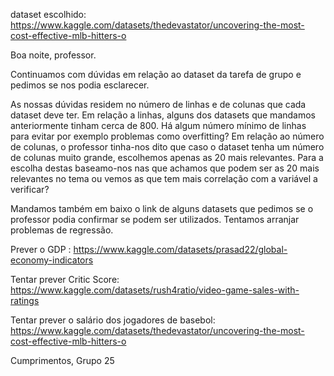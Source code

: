 
dataset escolhido: https://www.kaggle.com/datasets/thedevastator/uncovering-the-most-cost-effective-mlb-hitters-o 


Boa noite, professor.

Continuamos com dúvidas em relação ao dataset da tarefa de grupo e pedimos se nos podia esclarecer.

As nossas dúvidas residem no número de linhas e de colunas que cada dataset deve ter.
Em relação a linhas, alguns dos datasets que mandamos anteriormente tinham cerca de 800. Há algum número mínimo de linhas para evitar por exemplo problemas como overfitting?
Em relação ao número de colunas, o professor tinha-nos dito que caso o dataset tenha um número de colunas muito grande, escolhemos apenas as 20 mais relevantes.
Para a escolha destas baseamo-nos nas que achamos que podem ser as 20 mais relevantes no tema ou vemos as que tem mais correlação com a variável a verificar?

Mandamos também em baixo o link de alguns datasets que pedimos se o professor podia confirmar se podem ser utilizados.
Tentamos arranjar problemas de regressão.

Prever o GDP :
 https://www.kaggle.com/datasets/prasad22/global-economy-indicators

Tentar prever Critic Score:
https://www.kaggle.com/datasets/rush4ratio/video-game-sales-with-ratings

Tentar prever o salário dos jogadores de basebol:
https://www.kaggle.com/datasets/thedevastator/uncovering-the-most-cost-effective-mlb-hitters-o


Cumprimentos,
Grupo 25

